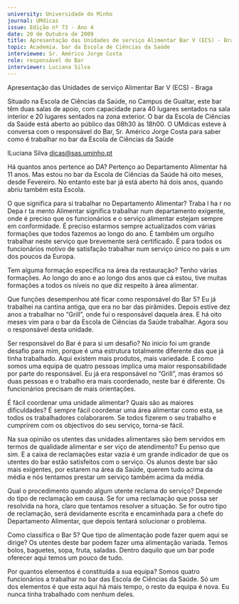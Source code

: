 ```yaml
---
university: Universidade do Minho
journal: UMdicas
issue: Edição nº 73 - Ano 4
date: 20 de Outubro de 2009
title: Apresentação das Unidades de serviço Alimentar Bar V (ECS) - Braga
topic: Academia. bar da Escola de Ciências da Saúde
interviewee: Sr. Américo Jorge Costa
role: responsável do Bar
interviewer: Luciana Silva
---
```




Apresentação das Unidades de serviço Alimentar
Bar V (ECS) - Braga


Situado na Escola de Ciências da Saúde, no Campus de Gualtar, este
bar têm duas salas de apoio, com capacidade para 40 lugares
sentados na sala interior e 20 lugares sentados na zona exterior. O
bar da Escola de Ciências da Saúde está aberto ao público das 08h30 às
18h00. O UMdicas esteve à conversa com o responsável do Bar, Sr. Américo
Jorge Costa para saber como é trabalhar no bar da Escola de Ciências da
Saúde


lLuciana Silva
dicas@sas.uminho.pt


Há quantos anos pertence ao DA?
Pertenço ao Departamento
Alimentar há 11 anos. Mas estou no
bar da Escola de Ciências da Saúde
há oito meses, desde Fevereiro. No
entanto este bar já está aberto há
dois anos, quando abriu também
esta Escola.


O que significa para si trabalhar no
Departamento Alimentar?
Traba l ha r no Depa r ta mento
Alimentar significa trabalhar num
departamento exigente, onde é
preciso que os funcionários e o
serviço alimentar estejam sempre
em conformidade. É preciso
estarmos sempre actualizados com
várias formações que todos
fazemos ao longo do ano. É também
um orgulho trabalhar neste serviço
que brevemente será certificado. É
para todos os funcionários motivo
de satisfação trabalhar num serviço
único no país e um dos poucos da
Europa.


Tem alguma formação específica
na área da restauração?
Tenho várias formações. Ao longo do
ano e ao longo dos anos que cá
estou, tive muitas formações a
todos os níveis no que diz respeito à
área alimentar.


Que funções desempenhou até
ficar como responsável do Bar 5?
Eu já trabalhei na cantina antiga,
que era no bar das pirâmides.
Depois estive dez anos a trabalhar
no “Grill”, onde fui o responsável
daquela área. E há oito meses vim
para o bar da Escola de Ciências da
Saúde trabalhar. Agora sou o
responsável desta unidade.


Ser responsável do Bar é para si um
desafio?
No inicio foi um grande desafio para
mim, porque é uma estrutura
totalmente diferente das que já
tinha trabalhado. Aqui existem mais
produtos, mais variedade. E como
somos uma equipa de quatro
pessoas implica uma maior
responsabilidade por parte do
responsável. Eu já era responsável
no “Grill”, mas éramos só duas
pessoas e o trabalho era mais
coordenado, neste bar é diferente.
Os funcionários precisam de mais
orientações.


É fácil coordenar uma unidade
alimentar? Quais são as maiores
dificuldades?
É sempre fácil coordenar uma área
alimentar como esta, se todos os
trabalhadores colaborarem. Se
todos fizerem o seu trabalho e
cumprirem com os objectivos do
seu serviço, torna-se fácil.


Na sua opinião os utentes das
unidades alimentares são bem
servidos em termos de qualidade
alimentar e ser viço de
atendimento?
Eu penso que sim. E a caixa de
reclamações estar vazia é um
grande indicador de que os utentes
do bar estão satisfeitos com o
serviço. Os alunos deste bar são
mais exigentes, por estarem na área
da Saúde, querem tudo acima da
média e nós tentamos prestar um
serviço também acima da média.


Qual o procedimento quando algum
utente reclama do serviço?
Depende do tipo de reclamação em
causa. Se for uma reclamação que
possa ser resolvida na hora, claro
que tentamos resolver a situação.
Se for outro tipo de reclamação,
será devidamente escrita e
encaminhada para a chefe do
Departamento Alimentar, que
depois tentará solucionar o
problema.


Como classifica o Bar 5? Que tipo
de alimentação pode fazer quem
aqui se dirige?
Os utentes deste bar podem fazer
uma alimentação variada. Temos
bolos, baguetes, sopa, fruta,
saladas. Dentro daquilo que um bar
pode oferecer aqui temos um pouco
de tudo.


Por quantos elementos é
constituída a sua equipa?
Somos quatro funcionários a
trabalhar no bar das Escola de
Ciências da Saúde. Só um dos
elementos é que esta aqui há mais
tempo, o resto da equipa é nova. Eu
nunca tinha trabalhado com
nenhum deles.